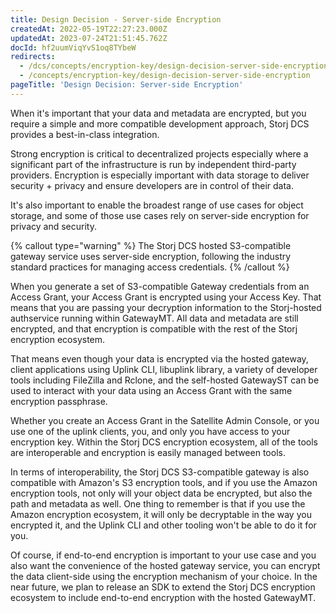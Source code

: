 ```yaml
---
title: Design Decision - Server-side Encryption
createdAt: 2022-05-19T22:27:23.000Z
updatedAt: 2023-07-24T21:51:45.762Z
docId: hf2uumViqYvS1oq8TYbeW
redirects:
  - /dcs/concepts/encryption-key/design-decision-server-side-encryption
  - /concepts/encryption-key/design-decision-server-side-encryption
pageTitle: 'Design Decision: Server-side Encryption'
---
```


When it's important that your data and metadata are encrypted, but you require  a simple and more compatible development approach, Storj DCS provides a  best-in-class integration.

Strong encryption is critical to decentralized projects especially where a significant part of the infrastructure is run by independent third-party providers. Encryption is especially important with data storage to deliver security + privacy and ensure developers are in control of their data.

It's also important to enable the broadest range of use cases for object storage, and some of those use cases rely on server-side encryption for privacy and security.&#x20;

{% callout type="warning"  %} 
The Storj DCS hosted S3-compatible gateway service uses server-side encryption, following the industry standard practices for managing access credentials.&#x20;
{% /callout %}

When you generate a set of S3-compatible Gateway credentials from an Access Grant, your Access Grant is encrypted using your Access Key. That means that you are passing your decryption information to the Storj-hosted authservice running within GatewayMT. All data and metadata are still encrypted, and that encryption is compatible with the rest of the Storj encryption ecosystem.

That means even though your data is encrypted via the hosted gateway, client applications using Uplink CLI, libuplink library, a variety of developer tools including FileZilla and Rclone, and the self-hosted GatewayST can be used to interact with your data using an Access Grant with the same encryption passphrase.&#x20;

Whether you create an Access Grant in the Satellite Admin Console, or you use one of the uplink clients, you, and only you have access to your encryption key. Within the Storj DCS encryption ecosystem, all of the tools are interoperable and encryption is easily managed between tools.

In terms of interoperability, the Storj DCS S3-compatible gateway is also compatible with Amazon's S3 encryption tools, and if you use the Amazon encryption tools, not only will your object data be encrypted, but also the path and metadata as well. One thing to remember is that if you use the Amazon encryption ecosystem, it will only be decryptable in the way you encrypted it, and the Uplink CLI and other tooling won't be able to do it for you.&#x20;

Of course, if end-to-end encryption is important to your use case and you also want the convenience of the hosted gateway service, you can encrypt the data client-side using the encryption mechanism of your choice. In the near future, we plan to release an SDK to extend the Storj DCS encryption ecosystem to include end-to-end encryption with the hosted GatewayMT.&#x20;


